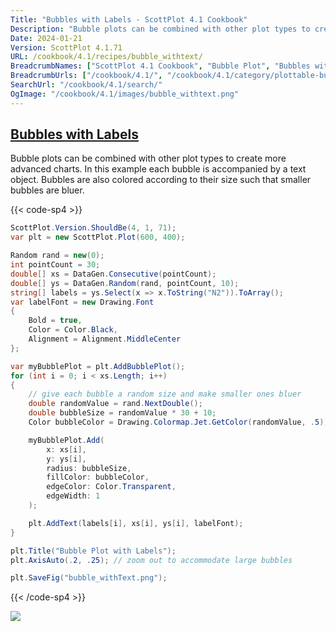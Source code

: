 ```yaml
---
Title: "Bubbles with Labels - ScottPlot 4.1 Cookbook"
Description: "Bubble plots can be combined with other plot types to create more advanced charts. In this example each bubble is accompanied by a text object. Bubbles are also colored according to their size such that smaller bubbles are bluer."
Date: 2024-01-21
Version: ScottPlot 4.1.71
URL: /cookbook/4.1/recipes/bubble_withtext/
BreadcrumbNames: ["ScottPlot 4.1 Cookbook", "Bubble Plot", "Bubbles with Labels"]
BreadcrumbUrls: ["/cookbook/4.1/", "/cookbook/4.1/category/plottable-bubble", "/cookbook/4.1/recipes/bubble_withtext/"]
SearchUrl: "/cookbook/4.1/search/"
OgImage: "/cookbook/4.1/images/bubble_withtext.png"
---
```


<h2><a id='bubbles-with-labels' href='/cookbook/4.1/recipes/bubble_withtext/'>Bubbles with Labels</a></h2>

Bubble plots can be combined with other plot types to create more advanced charts. In this example each bubble is accompanied by a text object. Bubbles are also colored according to their size such that smaller bubbles are bluer.

{{< code-sp4 >}}

```cs
ScottPlot.Version.ShouldBe(4, 1, 71);
var plt = new ScottPlot.Plot(600, 400);

Random rand = new(0);
int pointCount = 30;
double[] xs = DataGen.Consecutive(pointCount);
double[] ys = DataGen.Random(rand, pointCount, 10);
string[] labels = ys.Select(x => x.ToString("N2")).ToArray();
var labelFont = new Drawing.Font
{
    Bold = true,
    Color = Color.Black,
    Alignment = Alignment.MiddleCenter
};

var myBubblePlot = plt.AddBubblePlot();
for (int i = 0; i < xs.Length; i++)
{
    // give each bubble a random size and make smaller ones bluer
    double randomValue = rand.NextDouble();
    double bubbleSize = randomValue * 30 + 10;
    Color bubbleColor = Drawing.Colormap.Jet.GetColor(randomValue, .5);

    myBubblePlot.Add(
        x: xs[i],
        y: ys[i],
        radius: bubbleSize,
        fillColor: bubbleColor,
        edgeColor: Color.Transparent,
        edgeWidth: 1
    );

    plt.AddText(labels[i], xs[i], ys[i], labelFont);
}

plt.Title("Bubble Plot with Labels");
plt.AxisAuto(.2, .25); // zoom out to accommodate large bubbles

plt.SaveFig("bubble_withText.png");
```

{{< /code-sp4 >}}

<img src='../../images/bubble_withtext.png' class='d-block mx-auto my-5' />


